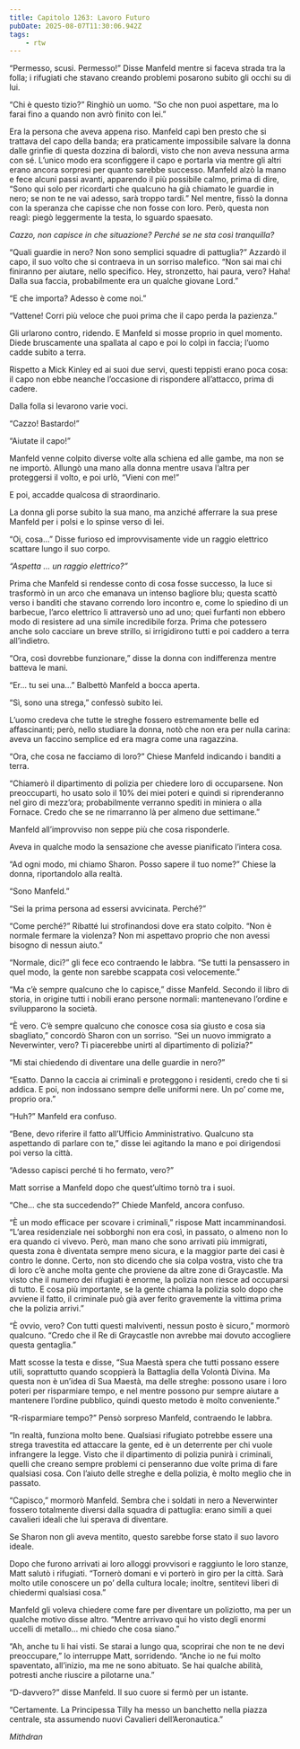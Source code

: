 ```yaml
---
title: Capitolo 1263: Lavoro Futuro
pubDate: 2025-08-07T11:30:06.942Z
tags:
    - rtw
---
```



“Permesso, scusi. Permesso!” Disse Manfeld mentre si faceva strada tra la folla; i rifugiati che stavano creando problemi posarono subito gli occhi su di lui.


“Chi è questo tizio?” Ringhiò un uomo. “So che non puoi aspettare, ma lo farai fino a quando non avrò finito con lei.”


Era la persona che aveva appena riso. Manfeld capì ben presto che si trattava del capo della banda; era praticamente impossibile salvare la donna dalle grinfie di questa dozzina di balordi, visto che non aveva nessuna arma con sé. L’unico modo era sconfiggere il capo e portarla via mentre gli altri erano ancora sorpresi per quanto sarebbe successo. Manfeld alzò la mano e fece alcuni passi avanti, apparendo il più possibile calmo, prima di dire, “Sono qui solo per ricordarti che qualcuno ha già chiamato le guardie in nero; se non te ne vai adesso, sarà troppo tardi.” Nel mentre, fissò la donna con la speranza che capisse che non fosse con loro. Però, questa non reagì: piegò leggermente la testa, lo sguardo spaesato.


<em>Cazzo, non capisce in che situazione? Perché se ne sta così tranquilla?</em>


“Quali guardie in nero? Non sono semplici squadre di pattuglia?” Azzardò il capo, il suo volto che si contraeva in un sorriso malefico. “Non sai mai chi finiranno per aiutare, nello specifico. Hey, stronzetto, hai paura, vero? Haha! Dalla sua faccia, probabilmente era un qualche giovane Lord.”


“E che importa? Adesso è come noi.”


“Vattene! Corri più veloce che puoi prima che il capo perda la pazienza.”


Gli urlarono contro, ridendo. E Manfeld si mosse proprio in quel momento. Diede bruscamente una spallata al capo e poi lo colpì in faccia; l’uomo cadde subito a terra.


Rispetto a Mick Kinley ed ai suoi due servi, questi teppisti erano poca cosa: il capo non ebbe neanche l’occasione di rispondere all’attacco, prima di cadere.


Dalla folla si levarono varie voci.


“Cazzo! Bastardo!”


“Aiutate il capo!”


Manfeld venne colpito diverse volte alla schiena ed alle gambe, ma non se ne importò. Allungò una mano alla donna mentre usava l’altra per proteggersi il volto, e poi urlò, “Vieni con me!”


E poi, accadde qualcosa di straordinario.


La donna gli porse subito la sua mano, ma anziché afferrare la sua prese Manfeld per i polsi e lo spinse verso di lei.


“Oi, cosa…” Disse furioso ed improvvisamente vide un raggio elettrico scattare lungo il suo corpo.


<em>“Aspetta … un raggio elettrico?”</em>


Prima che Manfeld si rendesse conto di cosa fosse successo, la luce si trasformò in un arco che emanava un intenso bagliore blu; questa scattò verso i banditi che stavano correndo loro incontro e, come lo spiedino di un barbecue, l’arco elettrico li attraversò uno ad uno; quei furfanti non ebbero modo di resistere ad una simile incredibile forza. Prima che potessero anche solo cacciare un breve strillo, si irrigidirono tutti e poi caddero a terra all’indietro.


“Ora, così dovrebbe funzionare,” disse la donna con indifferenza mentre batteva le mani.


“Er… tu sei una…” Balbettò Manfeld a bocca aperta.


“Sì, sono una strega,” confessò subito lei.


L’uomo credeva che tutte le streghe fossero estremamente belle ed affascinanti; però, nello studiare la donna, notò che non era per nulla carina: aveva un faccino semplice ed era magra come una ragazzina.


“Ora, che cosa ne facciamo di loro?” Chiese Manfeld indicando i banditi a terra.


“Chiamerò il dipartimento di polizia per chiedere loro di occuparsene. Non preoccuparti, ho usato solo il 10% dei miei poteri e quindi si riprenderanno nel giro di mezz’ora; probabilmente verranno spediti in miniera o alla Fornace. Credo che se ne rimarranno là per almeno due settimane.”


Manfeld all’improvviso non seppe più che cosa risponderle.


Aveva in qualche modo la sensazione che avesse pianificato l’intera cosa.


“Ad ogni modo, mi chiamo Sharon. Posso sapere il tuo nome?” Chiese la donna, riportandolo alla realtà.


“Sono Manfeld.”


“Sei la prima persona ad essersi avvicinata. Perché?”


“Come perché?” Ribatté lui strofinandosi dove era stato colpito. “Non è normale fermare la violenza? Non mi aspettavo proprio che non avessi bisogno di nessun aiuto.”


“Normale, dici?” gli fece eco contraendo le labbra. “Se tutti la pensassero in quel modo, la gente non sarebbe scappata così velocemente.”


“Ma c’è sempre qualcuno che lo capisce,” disse Manfeld. Secondo il libro di storia, in origine tutti i nobili erano persone normali: mantenevano l’ordine e svilupparono la società.


“È vero. C’è sempre qualcuno che conosce cosa sia giusto e cosa sia sbagliato,” concordò Sharon con un sorriso. “Sei un nuovo immigrato a Neverwinter, vero? Ti piacerebbe unirti al dipartimento di polizia?”


“Mi stai chiedendo di diventare una delle guardie in nero?”


“Esatto. Danno la caccia ai criminali e proteggono i residenti, credo che ti si addica. E poi, non indossano sempre delle uniformi nere. Un po’ come me, proprio ora.”


“Huh?” Manfeld era confuso.


“Bene, devo riferire il fatto all’Ufficio Amministrativo. Qualcuno sta aspettando di parlare con te,” disse lei agitando la mano e poi dirigendosi poi verso la città.


“Adesso capisci perché ti ho fermato, vero?”


Matt sorrise a Manfeld dopo che quest’ultimo tornò tra i suoi.


“Che… che sta succedendo?” Chiede Manfeld, ancora confuso.


“È un modo efficace per scovare i criminali,” rispose Matt incamminandosi. “L’area residenziale nei sobborghi non era così, in passato, o almeno non lo era quando ci vivevo. Però, man mano che sono arrivati più immigrati, questa zona è diventata sempre meno sicura, e la maggior parte dei casi è contro le donne. Certo, non sto dicendo che sia colpa vostra, visto che tra di loro c’è anche molta gente che proviene da altre zone di Graycastle. Ma visto che il numero dei rifugiati è enorme, la polizia non riesce ad occuparsi di tutto. E cosa più importante, se la gente chiama la polizia solo dopo che avviene il fatto, il criminale può già aver ferito gravemente la vittima prima che la polizia arrivi.”


“È ovvio, vero? Con tutti questi malviventi, nessun posto è sicuro,” mormorò qualcuno. “Credo che il Re di Graycastle non avrebbe mai dovuto accogliere questa gentaglia.”


Matt scosse la testa e disse, “Sua Maestà spera che tutti possano essere utili, soprattutto quando scoppierà la Battaglia della Volontà Divina. Ma questa non è un’idea di Sua Maestà, ma delle streghe: possono usare i loro poteri per risparmiare tempo, e nel mentre possono pur sempre aiutare a mantenere l’ordine pubblico, quindi questo metodo è molto conveniente.”


“R-risparmiare tempo?” Pensò sorpreso Manfeld, contraendo le labbra.


“In realtà, funziona molto bene. Qualsiasi rifugiato potrebbe essere una strega travestita ed attaccare la gente, ed è un deterrente per chi vuole infrangere la legge. Visto che il dipartimento di polizia punirà i criminali, quelli che creano sempre problemi ci penseranno due volte prima di fare qualsiasi cosa. Con l’aiuto delle streghe e della polizia, è molto meglio che in passato.


“Capisco,” mormorò Manfeld. Sembra che i soldati in nero a Neverwinter fossero totalmente diversi dalla squadra di pattuglia: erano simili a quei cavalieri ideali che lui sperava di diventare.


Se Sharon non gli aveva mentito, questo sarebbe forse stato il suo lavoro ideale.


Dopo che furono arrivati ai loro alloggi provvisori e raggiunto le loro stanze, Matt salutò i rifugiati. “Tornerò domani e vi porterò in giro per la città. Sarà molto utile conoscere un po’ della cultura locale; inoltre, sentitevi liberi di chiedermi qualsiasi cosa.”


Manfeld gli voleva chiedere come fare per diventare un poliziotto, ma per un qualche motivo disse altro. “Mentre arrivavo qui ho visto degli enormi uccelli di metallo… mi chiedo che cosa siano.”


“Ah, anche tu li hai visti. Se starai a lungo qua, scoprirai che non te ne devi preoccupare,” lo interruppe Matt, sorridendo. “Anche io ne fui molto spaventato, all’inizio, ma me ne sono abituato. Se hai qualche abilità, potresti anche riuscire a pilotarne una.”


“D-davvero?” disse Manfeld. Il suo cuore si fermò per un istante.


“Certamente. La Principessa Tilly ha messo un banchetto nella piazza centrale, sta assumendo nuovi Cavalieri dell’Aeronautica.”






<em>Mithdran </em>
                                


                                



